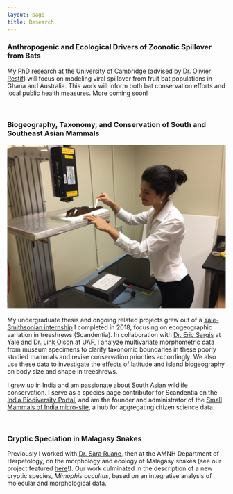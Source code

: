 ```yaml
---
layout: page
title: Research
---
```


### Anthropogenic and Ecological Drivers of Zoonotic Spillover from Bats

My PhD research at the University of Cambridge (advised by <a href="https://www.vet.cam.ac.uk/directory/or226%40cam.ac.uk" target="_blank">Dr. Olivier Restif</a>) will focus on modeling viral spillover from fruit bat populations in Ghana and Australia. This work will inform both bat conservation efforts and local public health measures. More coming soon!

<br />

### Biogeography, Taxonomy, and Conservation of South and Southeast Asian Mammals

<img src="/public/treeshrewxray.jpg" alt="xray">

My undergraduate thesis and ongoing related projects grew out of a <a href="https://news.yale.edu/2018/09/14/yale-smithsonian-internships-offer-exciting-research-opportunities" target="_blank">Yale-Smithsonian internship</a> I completed in 2018, focusing on ecogeographic variation in treeshrews (Scandentia). In collaboration with <a href="https://meml.yale.edu/" target="_blank">Dr. Eric Sargis</a> at Yale and <a href="http://linkolson.org/" target="_blank">Dr. Link Olson</a> at UAF, I analyze multivariate morphometric data from museum specimens to clarify taxonomic boundaries in these poorly studied mammals and revise conservation priorities accordingly. We also use these data to investigate the effects of latitude and island biogeography on body size and shape in treeshrews.

I grew up in India and am passionate about South Asian wildlife conservation. I serve as a species page contributor for Scandentia on the <a href="https://indiabiodiversity.org/" target="_blank">India Biodiversity Portal</a>, and am the founder and administrator of the <a href="https://indiabiodiversity.org/group/Small_Mammals_of_India" target="_blank">Small Mammals of India micro-site</a>, a hub for aggregating citizen science data.

<br />

### Cryptic Speciation in Malagasy Snakes

Previously I worked with <a href="https://sararuane.com/" target="_blank">Dr. Sara Ruane</a>, then at the AMNH Department of Herpetology, on the morphology and ecology of Malagasy snakes (see our project featured <a href="https://www.youtube.com/watch?v=Rk3JBFs1arQ" target="_blank">here</a>!). Our work culminated in the description of a new cryptic species, *Mimophis occultus*, based on an integrative analysis of molecular and morphological data.
